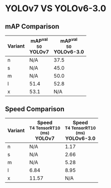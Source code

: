 ---
---

# YOLOv7 VS YOLOv6-3.0

## mAP Comparison

| **Variant** | <center><span style='width: 400px;'>**mAP<sup>val<br>50**<br>**YOLOv7**</span></center> | <center><span style='width: 400px;'>**mAP<sup>val<br>50**<br>**YOLOv6-3.0**</span></center> |
| ----------- | --------------------------------------------------------------------------------------- | ------------------------------------------------------------------------------------------- |
| n           | N/A                                                                                     | 37.5                                                                                        |
| s           | N/A                                                                                     | 45.0                                                                                        |
| m           | N/A                                                                                     | 50.0                                                                                        |
| l           | 51.4                                                                                    | 52.8                                                                                        |
| x           | 53.1                                                                                    | N/A                                                                                         |

## Speed Comparison

| **Variant** | <center><span style='width: 200px;'>**Speed**<br><sup>T4 TensorRT10<br>(ms)</sup><br>**YOLOv7**</span></center> | <center><span style='width: 200px;'>**Speed**<br><sup>T4 TensorRT10<br>(ms)</sup><br>**YOLOv6-3.0**</span></center> |
| ----------- | --------------------------------------------------------------------------------------------------------------- | ------------------------------------------------------------------------------------------------------------------- |
| n           | N/A                                                                                                             | 1.17                                                                                                                |
| s           | N/A                                                                                                             | 2.66                                                                                                                |
| m           | N/A                                                                                                             | 5.28                                                                                                                |
| l           | 6.84                                                                                                            | 8.95                                                                                                                |
| x           | 11.57                                                                                                           | N/A                                                                                                                 |
